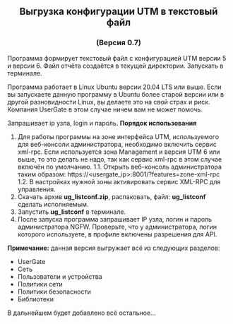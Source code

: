 <h2 align="center">Выгрузка конфигурации UTM в текстовый файл</h2>
<h3 align="center">(Версия 0.7)</h3>

Программа формирует текстовый файл с конфигурацией UTM версии 5 и версии 6.
Файл отчёта создаётся в текущей директории. Запускать в терминале.<br>

Программа работает в Linux Ubuntu версии 20.04 LTS или выше. Если вы запускаете данную программу в Ubuntu более старой
версии или в другой разновидности Linux, вы делаете это на свой страх и риск. Компания UserGate в этом случае ничем
вам не может помочь.

Запрашивает ip узла, login и пароль.
<b>Порядок использования</b>
1. Для работы программы на зоне интерфейса UTM, используемого для веб-консоли администратора,  необходимо включить сервис xml-rpc.
Если используется зона Management и версия UTM 6 или выше, то это делать не надо, так как сервис xml-rpc в этом случае включён по
умолчанию. 
1.1. Открыть веб-консоль администратора таким образом:
https://<usergate_ip>:8001/?features=zone-xml-rpc
1.2. В настройках нужной зоны активировать сервис XML-RPC для управления.
2. Скачать архив <b>ug_listconf.zip</b>, распаковать, файл: <b>ug_listconf</b> сделать исполняемым.
3. Запустить <b>ug_listconf</b> в терминале.
4. После запуска программа запрашивает IP узла, логин и пароль администратора NGFW. Проверьте, что у администратора,
логин которого используете, в профиле включены разрешения для API.

<b>Примечание:</b> данная версия выгружает всё из следующих разделов:
- UserGate
- Сеть
- Пользователи и устройства
- Политики сети
- Политики безопасности
- Библиотеки
</b>
В дальнейшем будет добавлено всё остальное...
